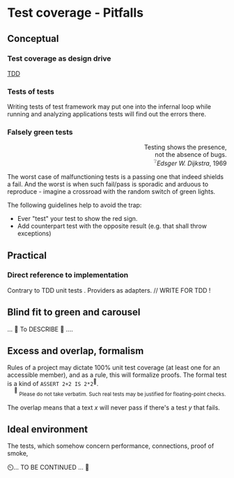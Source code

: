 # Test coverage - Pitfalls

## Conceptual

### Test coverage as design drive

 [TDD](../../design/tdd-ddd.md) 

### Tests of tests

Writing tests of test framework may put one into the infernal loop while running and analyzing applications tests will find out the errors there.

### Falsely green tests

<p dir="rtl">,Testing shows the presence<br/>.not the absence of bugs
<br/><i>Edsger W. Dijkstra</i>, 1969<sup>❔</sup></p>

The worst case of malfunctioning tests is a passing one that indeed shields a fail. And the worst is when such fail/pass is sporadic and arduous to reproduce - imagine a crossroad with the random switch of green lights.

The following guidelines help to avoid the trap:

+ Ever "test" your test to show the red sign.
+ Add counterpart test with the opposite result (e.g. that shall throw exceptions)


## Practical

### Direct reference to implementation

Contrary to TDD unit tests . Providers as adapters. // WRITE FOR TDD !

## Blind fit to green and carousel

... 🚧  To DESCRIBE 🚧 ....

## Excess and overlap, formalism

Rules of a project may dictate 100% unit test coverage (at least one for an accessible member), and as a rule, this will formalize proofs. The formal test is a kind of `ASSERT 2+2 IS 2*2`<sup>:large_orange_diamond:</sup>.\
&nbsp;&nbsp;&nbsp;&nbsp;<sup>:large_orange_diamond:</sup>&nbsp;<sub>Please do not take verbatim. Such real tests may be justified for floating-point checks.</sub>

The overlap means that a text _x_ will never pass if there's a test _y_ that fails. 

## Ideal environment

The tests, which somehow concern performance, connections, proof of smoke, 

⏲️... TO BE CONTINUED ... 🚧
